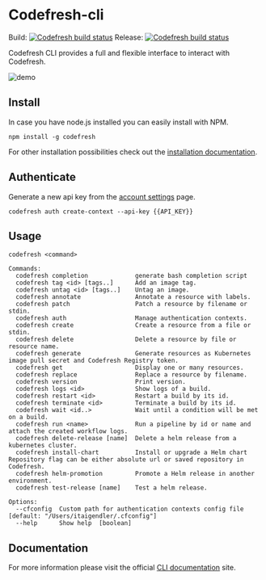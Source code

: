 # Codefresh-cli 
Build: [![Codefresh build status]( https://g.codefresh.io/api/badges/pipeline/codefresh-inc/codefresh-io%2Fcli%2Fbuild?type=cf-2)]( https://g.codefresh.io/public/accounts/codefresh-inc/pipelines/codefresh-io/cli/build)
Release: [![Codefresh build status]( https://g.codefresh.io/api/badges/pipeline/codefresh-inc/codefresh-io%2Fcli%2Frelease?type=cf-2)]( https://g.codefresh.io/public/accounts/codefresh-inc/pipelines/codefresh-io/cli/release)


Codefresh CLI provides a full and flexible interface to interact with Codefresh.

![demo](cli.gif)

## Install
In case you have node.js installed you can easily install with NPM.

`npm install -g codefresh`

For other installation possibilities check out the <a href="http://cli.codefresh.io/installation" target="_blank">installation documentation</a>.

## Authenticate
Generate a new api key from the <a href="https://g.codefresh.io/account-conf/tokens" target="_blank">account settings</a> page.

`codefresh auth create-context --api-key {{API_KEY}}`

## Usage
```$xslt
codefresh <command>

Commands:
  codefresh completion             generate bash completion script
  codefresh tag <id> [tags..]      Add an image tag.
  codefresh untag <id> [tags..]    Untag an image.
  codefresh annotate               Annotate a resource with labels.
  codefresh patch                  Patch a resource by filename or stdin.
  codefresh auth                   Manage authentication contexts.
  codefresh create                 Create a resource from a file or stdin.
  codefresh delete                 Delete a resource by file or resource name.
  codefresh generate               Generate resources as Kubernetes image pull secret and Codefresh Registry token.
  codefresh get                    Display one or many resources.
  codefresh replace                Replace a resource by filename.
  codefresh version                Print version.
  codefresh logs <id>              Show logs of a build.
  codefresh restart <id>           Restart a build by its id.
  codefresh terminate <id>         Terminate a build by its id.
  codefresh wait <id..>            Wait until a condition will be met on a build.
  codefresh run <name>             Run a pipeline by id or name and attach the created workflow logs.
  codefresh delete-release [name]  Delete a helm release from a kubernetes cluster.
  codefresh install-chart          Install or upgrade a Helm chart Repository flag can be either absolute url or saved repository in Codefresh.
  codefresh helm-promotion         Promote a Helm release in another environment.
  codefresh test-release [name]    Test a helm release.

Options:
  --cfconfig  Custom path for authentication contexts config file  [default: "/Users/itaigendler/.cfconfig"]
  --help      Show help  [boolean]
```

## Documentation
For more information please visit the official <a href="http://cli.codefresh.io" target="_blank">CLI documentation</a> site.


